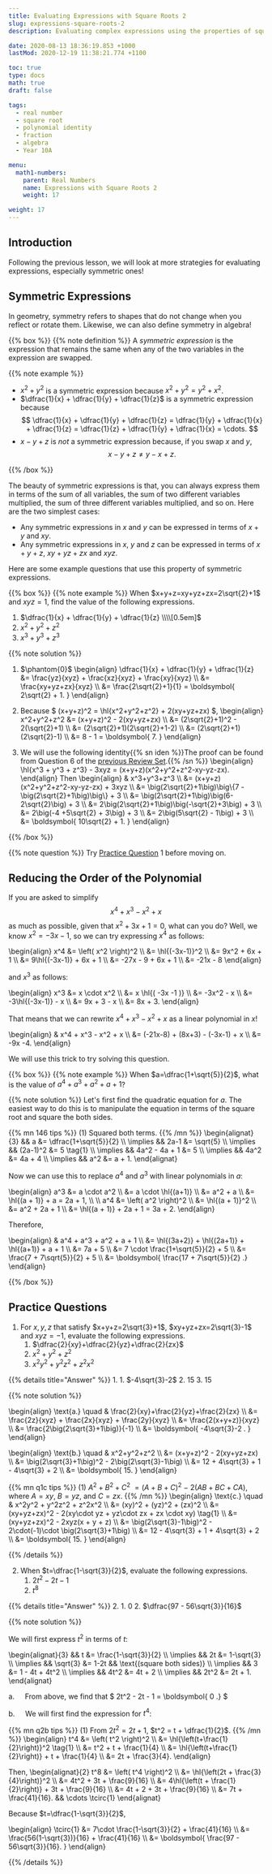 ```yaml
---
title: Evaluating Expressions with Square Roots 2
slug: expressions-square-roots-2
description: Evaluating complex expressions using the properties of square roots.

date: 2020-08-13 18:36:19.853 +1000
lastMod: 2020-12-19 11:38:21.774 +1100

toc: true
type: docs
math: true
draft: false

tags:
  - real number
  - square root
  - polynomial identity
  - fraction
  - algebra
  - Year 10A

menu:
  math1-numbers:
    parent: Real Numbers
    name: Expressions with Square Roots 2
    weight: 17

weight: 17
---
```


## Introduction

Following the previous lesson, we will look at more strategies for evaluating expressions, especially symmetric ones!


## Symmetric Expressions

In geometry, symmetry refers to shapes that do not change when you reflect or rotate them. Likewise, we can also define symmetry in algebra!

{{% box %}}
{{% note definition %}}
A *symmetric expression* is the expression that remains the same when any of the two variables in the expression are swapped.

{{% note example %}}
  - $x^2 + y^2$ is a symmetric expression because $x^2+y^2 = y^2+x^2$.
  - $\dfrac{1}{x} + \dfrac{1}{y} + \dfrac{1}{z}$ is a symmetric expression because $$ \dfrac{1}{x} + \dfrac{1}{y} + \dfrac{1}{z} = \dfrac{1}{y} + \dfrac{1}{x} + \dfrac{1}{z} = \dfrac{1}{z} + \dfrac{1}{y} + \dfrac{1}{x} = \cdots. $$
  - $x-y+z$ is *not* a symmetric expression because, if you swap $x$ and $y$, $$ x-y+z \ne y-x+z. $$

{{% /box %}}

The beauty of symmetric expressions is that, you can always express them in terms of the sum of all variables, the sum of two different variables multiplied, the sum of three different variables multiplied, and so on. Here are the two simplest cases:

  - Any symmetric expressions in $x$ and $y$ can be expressed in terms of $x+y$ and $xy$.
  - Any symmetric expressions in $x$, $y$ and $z$ can be expressed in terms of $x+y+z$, $xy+yz+zx$ and $xyz$.

Here are some example questions that use this property of symmetric expressions.

{{% box %}}
{{% note example %}}
When $x+y+z=xy+yz+zx=2\sqrt{2}+1$ and $xyz=1$, find the value of the following expressions.
  1. $\dfrac{1}{x} + \dfrac{1}{y} + \dfrac{1}{z} \\\\[0.5em]$
  2. $x^2 + y^2 + z^2$
  3. $x^3 + y^3 + z^3$

{{% note solution %}}

1. $\phantom{0}$
\begin{align}
  \dfrac{1}{x} + \dfrac{1}{y} + \dfrac{1}{z}
  &= \frac{yz}{xyz} + \frac{xz}{xyz} + \frac{xy}{xyz} \\\\
  &= \frac{xy+yz+zx}{xyz} \\\\
  &= \frac{2\sqrt{2}+1}{1} = \boldsymbol{ 2\sqrt{2} + 1. }
\end{align}

2. Because $ (x+y+z)^2 = \hl{x^2+y^2+z^2} + 2(xy+yz+zx) $,
\begin{align}
  x^2+y^2+z^2 &= (x+y+z)^2 - 2(xy+yz+zx) \\\\
  &= (2\sqrt{2}+1)^2 - 2(\sqrt{2}+1) \\\\
  &= (2\sqrt{2}+1)(2\sqrt{2}+1-2) \\\\
  &= (2\sqrt{2}+1)(2\sqrt{2}-1) \\\\
  &= 8 - 1 = \boldsymbol{ 7. }
\end{align}

3. We will use the following identity{{% sn iden %}}The proof can be found from Question 6 of the [previous Review Set](../../polynomials/review-2/).{{% /sn %}}
\begin{align}
  \hl{x^3 + y^3 + z^3} - 3xyz = (x+y+z)(x^2+y^2+z^2-xy-yz-zx).
\end{align}
Then
\begin{align}
  & x^3+y^3+z^3 \\\\
  &= (x+y+z)(x^2+y^2+z^2-xy-yz-zx) + 3xyz \\\\
  &= \big(2\sqrt{2}+1\big)\big\\{7 - \big(2\sqrt{2}+1\big)\big\\} + 3 \\\\
  &= \big(2\sqrt{2}+1\big)\big(6-2\sqrt{2}\big) + 3 \\\\
  &= 2\big(2\sqrt{2}+1\big)\big(-\sqrt{2}+3\big) + 3 \\\\
  &= 2\big(-4 +5\sqrt{2} + 3\big) + 3 \\\\
  &= 2\big(5\sqrt{2} - 1\big) + 3 \\\\
  &= \boldsymbol{ 10\sqrt{2} + 1. }
\end{align}

{{% /box %}}

{{% note question %}} Try [Practice Question](#practice-questions) 1 before moving on.


## Reducing the Order of the Polynomial

If you are asked to simplify $$ x^4 + x^3 - x^2 + x $$ as much as possible, given that $x^2+3x+1=0$, what can you do? Well, we know $x^2=-3x-1$, so we can try expressing $x^4$ as follows:

\begin{align}
  x^4 &= \left( x^2 \right)^2 \\\\
  &= \hl{(-3x-1)}^2 \\\\
  &= 9x^2 + 6x + 1 \\\\
  &= 9\hl{(-3x-1)} + 6x + 1 \\\\
  &= -27x - 9 + 6x + 1 \\\\
  &= -21x - 8
\end{align}

and $x^3$ as follows:

\begin{align}
  x^3 &= x \cdot x^2 \\\\
  &= x \hl{( -3x -1 )} \\\\
  &= -3x^2 - x \\\\
  &= -3\hl{(-3x-1)} - x \\\\
  &= 9x + 3 - x \\\\
  &= 8x + 3.
\end{align}

That means that we can rewrite $x^4 + x^3 - x^2 + x$ as a linear polynomial in $x$!

\begin{align}
  & x^4 + x^3 - x^2 + x \\\\
  &= (-21x-8) + (8x+3) - (-3x-1) + x \\\\
  &= -9x -4.
\end{align}

We will use this trick to try solving this question.

{{% box %}}
{{% note example %}}
When $a=\dfrac{1+\sqrt{5}}{2}$, what is the value of $a^4+a^3+a^2+a+1$?

{{% note solution %}}
Let's first find the quadratic equation for $a$. The easiest way to do this is to manipulate the equation in terms of the square root and square the both sides.

{{% mn 146 tips %}}
$(1)$ Squared both terms.
{{% /mn %}}
\begin{alignat}{3}
  && a &= \dfrac{1+\sqrt{5}}{2} \\\\
  \implies && 2a-1 &= \sqrt{5} \\\\
  \implies && (2a-1)^2 &= 5 \tag{1} \\\\
  \implies && 4a^2 - 4a + 1 &= 5 \\\\
  \implies && 4a^2 &= 4a + 4 \\\\
  \implies && a^2 &= a + 1.
\end{alignat}

Now we can use this to replace $a^4$ and $a^3$ with linear polynomials in $a$:

\begin{align}
  a^3 &= a \cdot a^2 \\\\
  &= a \cdot \hl{(a+1)} \\\\
  &= a^2 + a \\\\
  &= \hl{(a + 1)} + a = 2a + 1, \\\\ \\\\
  a^4 &= \left( a^2 \right)^2 \\\\
  &= \hl{(a + 1)}^2 \\\\
  &= a^2 + 2a + 1 \\\\
  &= \hl{(a + 1)} + 2a + 1 = 3a + 2.
\end{align}

Therefore,

\begin{align}
  & a^4 + a^3 + a^2 + a + 1 \\\\
  &= \hl{(3a+2)} + \hl{(2a+1)} + \hl{(a+1)} + a + 1 \\\\
  &= 7a + 5 \\\\
  &= 7 \cdot \frac{1+\sqrt{5}}{2} + 5 \\\\
  &= \frac{7 + 7\sqrt{5}}{2} + 5 \\\\
  &= \boldsymbol{ \frac{17 + 7\sqrt{5}}{2} .} 
\end{align}

{{% /box %}}

## Practice Questions

1. For $x,y,z$ that satisfy $x+y+z=2\sqrt{3}+1$, $xy+yz+zx=2\sqrt{3}-1$ and $xyz=-1$, evaluate the following expressions.
    1. $\dfrac{2}{xy}+\dfrac{2}{yz}+\dfrac{2}{zx}$
    2. $x^2+y^2+z^2$
    3. $x^2y^2 + y^2z^2 + z^2x^2$

{{% details title="Answer" %}}
1. 
    1. $-4\sqrt{3}-2$
    2. $15$
    3. $15$

{{% note solution %}}

\begin{align}
  \text{a.} \quad & \frac{2}{xy}+\frac{2}{yz}+\frac{2}{zx} \\\\
  &= \frac{2z}{xyz} + \frac{2x}{xyz} + \frac{2y}{xyz} \\\\
  &= \frac{2(x+y+z)}{xyz} \\\\
  &= \frac{2\big(2\sqrt{3}+1\big)}{-1} \\\\
  &= \boldsymbol{ -4\sqrt{3}-2 . }
\end{align}

\begin{align}
  \text{b.} \quad & x^2+y^2+z^2 \\\\
  &= (x+y+z)^2 - 2(xy+yz+zx) \\\\
  &= \big(2\sqrt{3}+1\big)^2 - 2\big(2\sqrt{3}-1\big) \\\\
  &= 12 + 4\sqrt{3} + 1 - 4\sqrt{3} + 2 \\\\
  &= \boldsymbol{ 15. }
\end{align}

{{% mn q1c tips %}}
$(1)$ $A^2+B^2+C^2$ $= (A+B+C)^2$ $-$ $2(AB+BC+CA)$, where $A=xy$, $B=yz$, and $C=zx$.
{{% /mn %}}
\begin{align}
  \text{c.} \quad & x^2y^2 + y^2z^2 + z^2x^2 \\\\
  &= (xy)^2 + (yz)^2 + (zx)^2 \\\\
  &= (xy+yz+zx)^2 - 2(xy\cdot yz + yz\cdot zx + zx \cdot xy) \tag{1} \\\\
  &= (xy+yz+zx)^2 - 2xyz(x + y + z) \\\\
  &= \big(2\sqrt{3}-1\big)^2 - 2\cdot(-1)\cdot \big(2\sqrt{3}+1\big) \\\\
  &= 12 - 4\sqrt{3} + 1 + 4\sqrt{3} + 2 \\\\
  &= \boldsymbol{ 15. }
\end{align}

{{% /details %}}


2. When $t=\dfrac{1-\sqrt{3}}{2}$, evaluate the following expressions.
    1. $2t^2-2t-1$
    2. $t^8$

{{% details title="Answer" %}}
2. 
    1. $0$
    2. $\dfrac{97 - 56\sqrt{3}}{16}$

{{% note solution %}}

We will first express $t^2$ in terms of $t$:

\begin{alignat}{3}
  && t &= \frac{1-\sqrt{3}}{2} \\\\
  \implies && 2t &= 1-\sqrt{3} \\\\
  \implies && \sqrt{3} &= 1-2t && \text{(square both sides)} \\\\
  \implies && 3 &= 1 - 4t + 4t^2 \\\\
  \implies && 4t^2 &= 4t + 2 \\\\
  \implies && 2t^2 &= 2t + 1.
\end{alignat}

$\text{a.} \quad$ From above, we find that $ 2t^2 - 2t - 1 = \boldsymbol{ 0 .} $

$\text{b.} \quad$ We will first find the expression for $t^4$:

{{% mn q2b tips %}}
$(1)$ From $2t^2 = 2t+1$, $t^2 = t + \dfrac{1}{2}$.
{{% /mn %}}
\begin{align}
  t^4 &= \left( t^2 \right)^2 \\\\
  &= \hl{\left(t+\frac{1}{2}\right)}^2 \tag{1} \\\\
  &= t^2 + t + \frac{1}{4} \\\\
  &= \hl{\left(t+\frac{1}{2}\right)} + t + \frac{1}{4} \\\\
  &= 2t + \frac{3}{4}.
\end{align}

Then,
\begin{alignat}{2}
  t^8 &= \left( t^4 \right)^2 \\\\
  &= \hl{\left(2t + \frac{3}{4}\right)}^2 \\\\
  &= 4t^2 + 3t + \frac{9}{16} \\\\
  &= 4\hl{\left(t + \frac{1}{2}\right)} + 3t + \frac{9}{16} \\\\
  &= 4t + 2 + 3t + \frac{9}{16} \\\\
  &= 7t + \frac{41}{16}. && \cdots \tcirc{1}
\end{alignat}

Because $t=\dfrac{1-\sqrt{3}}{2}$,

\begin{align}
  \tcirc{1} &= 7\cdot \frac{1-\sqrt{3}}{2} + \frac{41}{16} \\\\
  &= \frac{56(1-\sqrt{3})}{16} + \frac{41}{16} \\\\
  &= \boldsymbol{ \frac{97 - 56\sqrt{3}}{16}. }
\end{align}

{{% /details %}}